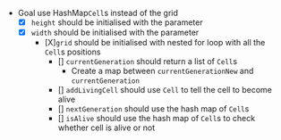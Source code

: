 - Goal use HashMap`Cell`s instead of the grid
    - [X] `height` should be initialised with the parameter
    - [X] `width` should be initialised with the parameter
      - [X]`grid` should be initialised with nested for loop with all the `Cell`s positions
        - [] `currentGeneration` should return a list of `Cell`s
            - Create a map between `currentGenerationNew` and `currentGeneration`
        - [] `addLivingCell` should use `Cell` to tell the cell to become alive
        - [] `nextGeneration` should use the hash map of `Cell`s
        - [] `isAlive` should use the hash map of `Cell`s to check whether cell is alive or not

